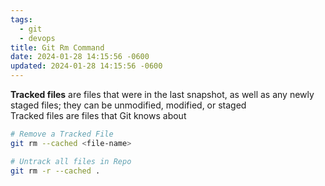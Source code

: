 ```yaml
---
tags:
  - git
  - devops
title: Git Rm Command
date: 2024-01-28 14:15:56 -0600
updated: 2024-01-28 14:15:56 -0600
---
```


**Tracked files** are files that were in the last snapshot, as well as any newly staged files; they can be unmodified, modified, or staged  
Tracked files are files that Git knows about

````bash
# Remove a Tracked File
git rm --cached <file-name> 

# Untrack all files in Repo
git rm -r --cached .
````
